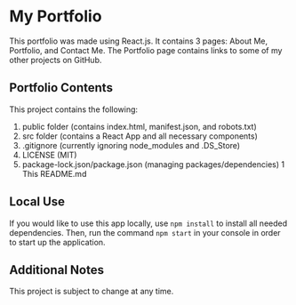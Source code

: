 # My Portfolio
This portfolio was made using React.js. It contains 3 pages: About Me, Portfolio, and Contact Me. The Portfolio page contains links to some of my other projects on GitHub.

## Portfolio Contents
This project contains the following:
 1. public folder (contains index.html, manifest.json, and robots.txt)
 1. src folder (contains a React App and all necessary components)
 1. .gitignore (currently ignoring node_modules and .DS_Store)
 1. LICENSE (MIT)
 1. package-lock.json/package.json (managing packages/dependencies)
 1 This README.md

## Local Use
If you would like to use this app locally, use `npm install` to install all needed dependencies. Then, run the command `npm start` in your console in order to start up the application.

## Additional Notes
This project is subject to change at any time.